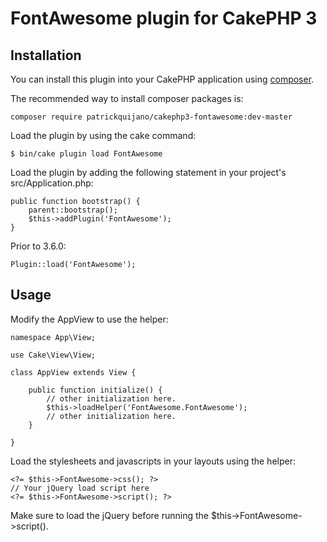 # FontAwesome plugin for CakePHP 3

## Installation

You can install this plugin into your CakePHP application using [composer](https://getcomposer.org).

The recommended way to install composer packages is:

```
composer require patrickquijano/cakephp3-fontawesome:dev-master
```

Load the plugin by using the cake command:

```
$ bin/cake plugin load FontAwesome
```

Load the plugin by adding the following statement in your project's src/Application.php:

```
public function bootstrap() {
    parent::bootstrap();
    $this->addPlugin('FontAwesome');
}
```

Prior to 3.6.0:

```
Plugin::load('FontAwesome');
```

## Usage

Modify the AppView to use the helper:

```
namespace App\View;

use Cake\View\View;

class AppView extends View {

    public function initialize() {
        // other initialization here.
        $this->loadHelper('FontAwesome.FontAwesome');
        // other initialization here.
    }

}
```

Load the stylesheets and javascripts in your layouts using the helper:

```
<?= $this->FontAwesome->css(); ?>
// Your jQuery load script here
<?= $this->FontAwesome->script(); ?>
```

Make sure to load the jQuery before running the $this->FontAwesome->script().
